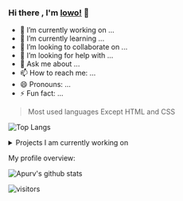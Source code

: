 ### Hi there , I'm [lowo!](https://jlower.github.io/blog) 👋

<!--
**jlower/jlower** is a ✨ _special_ ✨ repository because its `README.md` (this file) appears on your GitHub profile.

Here are some ideas to get you started:

-->

- 🔭 I’m currently working on ...
- 🌱 I’m currently learning ...
- 👯 I’m looking to collaborate on ...
- 🤔 I’m looking for help with ...
- 💬 Ask me about ...
- 📫 How to reach me: ...
- 😄 Pronouns: ...
- ⚡ Fun fact: ...

> Most used languages Except HTML and CSS

![Top Langs](https://github-readme-stats-sigma-five.vercel.app/api/top-langs/?username=jlower&layout=compact&hide=html,css)

<details>
<summary>
  Projects I am currently working on
</summary>

<br />

[![ReadMe Card](https://github-readme-stats.vercel.app/api/pin/?username=jlower&repo=BlueArchive-Cursors)](https://github.com/jlower/BlueArchive-Cursors)

<br />

</details>


<div><p>My profile overview: </p></div>

![Apurv's github stats](https://github-readme-stats.vercel.app/api?username=jlower&show_icons=true)
<br />

![visitors](https://visitor-badge.laobi.icu/badge?page_id=jlower)


